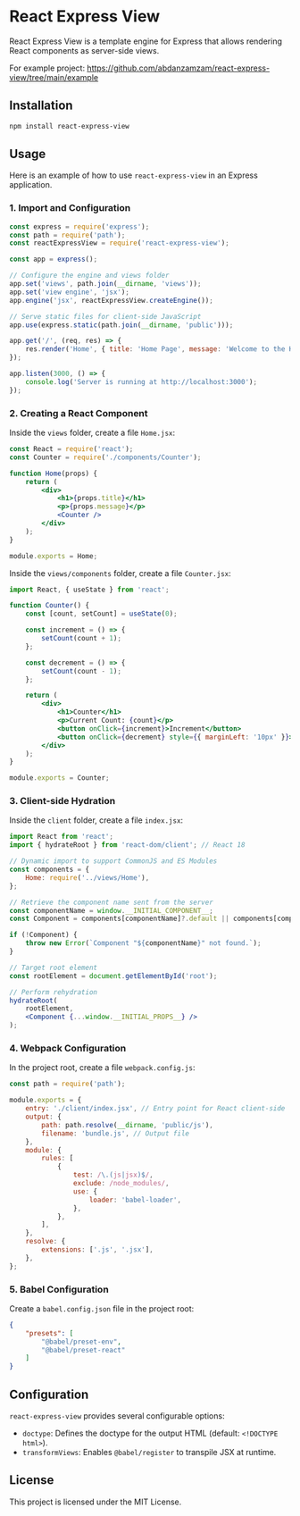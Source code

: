 # React Express View

React Express View is a template engine for Express that allows rendering React components as server-side views.

For example project: https://github.com/abdanzamzam/react-express-view/tree/main/example

## Installation

```sh
npm install react-express-view
```

## Usage

Here is an example of how to use `react-express-view` in an Express application.

### 1. Import and Configuration

```javascript
const express = require('express');
const path = require('path');
const reactExpressView = require('react-express-view');

const app = express();

// Configure the engine and views folder
app.set('views', path.join(__dirname, 'views'));
app.set('view engine', 'jsx');
app.engine('jsx', reactExpressView.createEngine());

// Serve static files for client-side JavaScript
app.use(express.static(path.join(__dirname, 'public')));

app.get('/', (req, res) => {
    res.render('Home', { title: 'Home Page', message: 'Welcome to the Home Page!' });
});

app.listen(3000, () => {
    console.log('Server is running at http://localhost:3000');
});
```

### 2. Creating a React Component

Inside the `views` folder, create a file `Home.jsx`:

```jsx
const React = require('react');
const Counter = require('./components/Counter');

function Home(props) {
    return (
        <div>
            <h1>{props.title}</h1>
            <p>{props.message}</p>
            <Counter />
        </div>
    );
}

module.exports = Home;
```

Inside the `views/components` folder, create a file `Counter.jsx`:

```jsx
import React, { useState } from 'react';

function Counter() {
    const [count, setCount] = useState(0);

    const increment = () => {
        setCount(count + 1);
    };

    const decrement = () => {
        setCount(count - 1);
    };

    return (
        <div>
            <h1>Counter</h1>
            <p>Current Count: {count}</p>
            <button onClick={increment}>Increment</button>
            <button onClick={decrement} style={{ marginLeft: '10px' }}>Decrement</button>
        </div>
    );
}

module.exports = Counter;
```

### 3. Client-side Hydration

Inside the `client` folder, create a file `index.jsx`:

```jsx
import React from 'react';
import { hydrateRoot } from 'react-dom/client'; // React 18

// Dynamic import to support CommonJS and ES Modules
const components = {
    Home: require('../views/Home'),
};

// Retrieve the component name sent from the server
const componentName = window.__INITIAL_COMPONENT__;
const Component = components[componentName]?.default || components[componentName];

if (!Component) {
    throw new Error(`Component "${componentName}" not found.`);
}

// Target root element
const rootElement = document.getElementById('root');

// Perform rehydration
hydrateRoot(
    rootElement,
    <Component {...window.__INITIAL_PROPS__} />
);
```

### 4. Webpack Configuration

In the project root, create a file `webpack.config.js`:

```javascript
const path = require('path');

module.exports = {
    entry: './client/index.jsx', // Entry point for React client-side
    output: {
        path: path.resolve(__dirname, 'public/js'),
        filename: 'bundle.js', // Output file
    },
    module: {
        rules: [
            {
                test: /\.(js|jsx)$/,
                exclude: /node_modules/,
                use: {
                    loader: 'babel-loader',
                },
            },
        ],
    },
    resolve: {
        extensions: ['.js', '.jsx'],
    },
};
```

### 5. Babel Configuration

Create a `babel.config.json` file in the project root:

```json
{
    "presets": [
        "@babel/preset-env",
        "@babel/preset-react"
    ]
}
```

## Configuration

`react-express-view` provides several configurable options:

- `doctype`: Defines the doctype for the output HTML (default: `<!DOCTYPE html>`).
- `transformViews`: Enables `@babel/register` to transpile JSX at runtime.

## License

This project is licensed under the MIT License.

